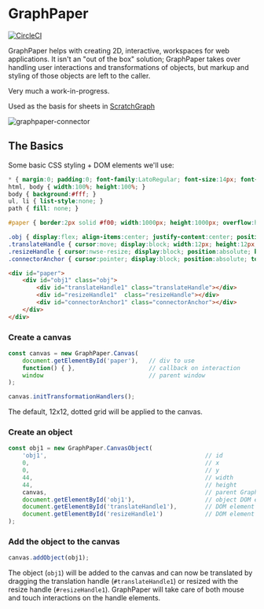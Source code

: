 # GraphPaper

[![CircleCI](https://circleci.com/gh/aautar/graphpaper.svg?style=svg)](https://circleci.com/gh/aautar/graphpaper)

GraphPaper helps with creating 2D, interactive, workspaces for web applications. It isn't an "out of the box" solution; GraphPaper takes over handling user interactions and transformations of objects, but markup and styling of those objects are left to the caller.

Very much a work-in-progress.

Used as the basis for sheets in [ScratchGraph](https://scratchgraph.com)

![graphpaper-connector](https://user-images.githubusercontent.com/12861733/33002147-358957a8-cd80-11e7-89ae-1b211c0eb2db.png)

## The Basics

Some basic CSS styling + DOM elements we'll use:

```css
* { margin:0; padding:0; font-family:LatoRegular; font-size:14px; font-weight:normal; }
html, body { width:100%; height:100%; }
body { background:#fff; }
ul, li { list-style:none; }
path { fill: none; }

#paper { border:2px solid #f00; width:1000px; height:1000px; overflow:hidden; position:relative; transform-origin:0 0; transition:transform 0.55s ease-in-out; }

.obj { display:flex; align-items:center; justify-content:center; position:absolute; width:44px; height:44px; background:#fff; border:1px solid #0094ff; border-radius:4px; }
.translateHandle { cursor:move; display:block; width:12px; height:12px; background:#0094ff; border-radius:12px; }
.resizeHandle { cursor:nwse-resize; display:block; position:absolute; bottom:3px; right:3px; width:12px; height:12px; background:url(resize-handle.svg) 0 0 no-repeat; } 
.connectorAnchor { cursor:pointer; display:block; position:absolute; top:0px; right:-18px; width:12px; height:12px; background:#fff; border:2px solid rgb(0, 109, 201); border-radius:4px; }
```

```html
<div id="paper">
    <div id="obj1" class="obj">
        <div id="translateHandle1" class="translateHandle"></div>
        <div id="resizeHandle1"  class="resizeHandle"></div>
        <div id="connectorAnchor1" class="connectorAnchor"></div>
    </div>
</div>
```

### Create a canvas

```javascript
const canvas = new GraphPaper.Canvas(
    document.getElementById('paper'),   // div to use
    function() { },                     // callback on interaction
    window                              // parent window 
);

canvas.initTransformationHandlers();
```

The default, 12x12, dotted grid will be applied to the canvas.

###  Create an object

```javascript
const obj1 = new GraphPaper.CanvasObject(
    'obj1',                                             // id
    0,                                                  // x        
    0,                                                  // y
    44,                                                 // width
    44,                                                 // height
    canvas,                                             // parent GraphPaper.Canvas
    document.getElementById('obj1'),                    // object DOM element
    document.getElementById('translateHandle1'),        // DOM element for the object's translation handle
    document.getElementById('resizeHandle1')            // DOM element for the object's resize handle
);
```

### Add the object to the canvas

```javascript
canvas.addObject(obj1);
```

 The object (`obj1`) will be added to the canvas and can now be translated by dragging the translation handle (`#translateHandle1`) or resized with the resize handle (`#resizeHandle1`). GraphPaper will take care of both mouse and touch interactions on the handle elements.
